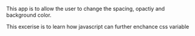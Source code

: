 This app is to allow the user to change the spacing, opactiy and background color.

This excerise is to learn how javascript can further enchance css variable